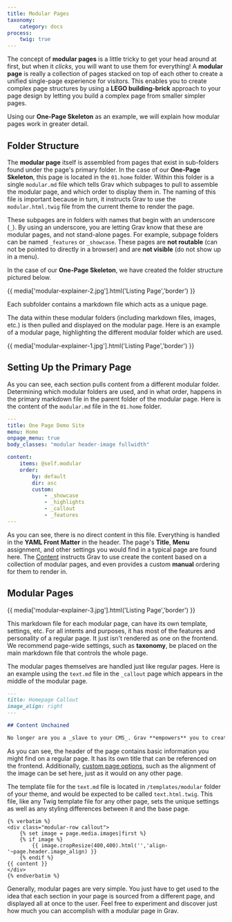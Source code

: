 ```yaml
---
title: Modular Pages
taxonomy:
    category: docs
process:
    twig: true
---
```


The concept of **modular pages** is a little tricky to get your head around at first, but when it _clicks_, you will want to use them for everything!  A **modular page** is really a collection of pages stacked on top of each other to create a unified single-page experience for visitors.  This enables you to create complex page structures by using a **LEGO building-brick** approach to your page design by letting you build a complex page from smaller simpler pages.

Using our **One-Page Skeleton** as an example, we will explain how modular pages work in greater detail.

## Folder Structure

The **modular page** itself is assembled from pages that exist in sub-folders found under the page's primary folder. In the case of our **One-Page Skeleton**, this page is located in the `01.home` folder. Within this folder is a single `modular.md` file which tells Grav which subpages to pull to assemble the modular page, and which order to display them in. The naming of this file is important because in turn, it instructs Grav to use the `modular.html.twig` file from the current theme to render the page.

These subpages are in folders with names that begin with an underscore (`_`). By using an underscore, you are letting Grav know that these are modular pages, and not stand-alone pages. For example, subpage folders can be named `_features` or `_showcase`. These pages are **not routable** (can not be pointed to directly in a browser) and are **not visible** (do not show up in a menu).

In the case of our **One-Page Skeleton**, we have created the folder structure pictured below.

{{ media['modular-explainer-2.jpg'].html('Listing Page','border') }}

Each subfolder contains a markdown file which acts as a unique page.

The data within these modular folders (including markdown files, images, etc.) is then pulled and displayed on the modular page. Here is an example of a modular page, highlighting the different modular folder which are used.

{{ media['modular-explainer-1.jpg'].html('Listing Page','border') }}

Setting Up the Primary Page
-----

As you can see, each section pulls content from a different modular folder. Determining which modular folders are used, and in what order, happens in the primary markdown file in the parent folder of the modular page. Here is the content of the `modular.md` file in the `01.home` folder.

```yaml
---
title: One Page Demo Site
menu: Home
onpage_menu: true
body_classes: "modular header-image fullwidth"

content:
    items: @self.modular
    order:
        by: default
        dir: asc
        custom:
            - _showcase
            - _highlights
            - _callout
            - _features
---
```

As you can see, there is no direct content in this file. Everything is handled in the **YAML Front Matter** in the header. The page's **Title**, **Menu** assignment, and other settings you would find in a typical page are found here. The [Content](../../content/headers#ordering-options) instructs Grav to use create the content based on a collection of modular pages, and even provides a custom **manual** ordering for them to render in.

## Modular Pages

{{ media['modular-explainer-3.jpg'].html('Listing Page','border') }}

This markdown file for each modular page, can have its own template, settings, etc. For all intents and purposes, it has most of the features and personality of a regular page. It just isn't rendered as one on the frontend. We recommend page-wide settings, such as **taxonomy**, be placed on the main markdown file that controls the whole page.

The modular pages themselves are handled just like regular pages. Here is an example using the `text.md` file in the `_callout` page which appears in the middle of the modular page.

```markdown
---
title: Homepage Callout
image_align: right
---

## Content Unchained

No longer are you a _slave to your CMS_. Grav **empowers** you to create anything from a [simple one-page site](#), a [beautiful blog](#), a powerful and feature-rich [product site](#), or pretty much anything you can dream up!
```

As you can see, the header of the page contains basic information you might find on a regular page. It has its own title that can be referenced on the frontend. Additionally, [custom page options](../headers#custom-page-headers), such as the alignment of the image can be set here, just as it would on any other page.

The template file for the `text.md` file is located in `/templates/modular` folder of your theme, and would be expected to be called `text.html.twig`. This file, like any Twig template file for any other page, sets the unique settings as well as any styling differences between it and the base page.

```twig
{% verbatim %}
<div class="modular-row callout">
    {% set image = page.media.images|first %}
    {% if image %}
        {{ image.cropResize(400,400).html('','align-'~page.header.image_align) }}
    {% endif %}
{{ content }}
</div>
{% endverbatim %}
```

Generally, modular pages are very simple. You just have to get used to the idea that each section in your page is sourced from a different page, and displayed all at once to the user. Feel free to experiment and discover just how much you can accomplish with a modular page in Grav.
